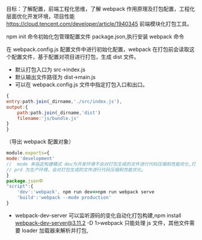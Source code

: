 目标：了解配置，前端工程化思维，了解 webpack 作用原理及打包配置，工程化层面优化开发环境，项目性能
https://cloud.tencent.com/developer/article/1940345
前端模块化打包工具。

<!-- 安装 -->

npm init 命令初始化包管理配置文件 package.json,执行安装 webpack 命令

<!-- 配置 -->

在 webpack.config.js 配置文件中进行初始化配置，webpack 在打包前会读取这个配置文件，基于配置对项目进行打包，生成 dist 文件。

- 默认打包入口为 src->index.js
- 默认输出文件路径为 dist->main.js
- 可以在 webpack.config.js 文件中指定打包入口和出口。

```javascript {.line-numbers}
{
entry:path.join(_dirname,'./src/index.js'),
output:{
    path:path.join(_dirname,'dist')
    filename:'js/bundle.js'
}
}
```

（导出 webpack 配置对象）

```javascript {.line-numbers}
module.exports={
mode:'development'
//  mode 来指定构建模式 dev为开发环境不会对打包生成的文件进行代码压缩和性能优化,打包速度快，
// prd 为生产环境，会对打包生成的文件进行代码压缩和性能优化。
}
package.json中
"script":{
    'dev':'webpack', npm run dev=>npm run webpack serve
    'build':'webpack --mode production'
}
```

- webpack-dev-server 可以监听源码的变化自动化打包构建,npm install webpack-dev-server@3.11.2 -D
  1>webpack 只能处理 js 文件，其他文件需要 loader 加载器来解析并打包,
